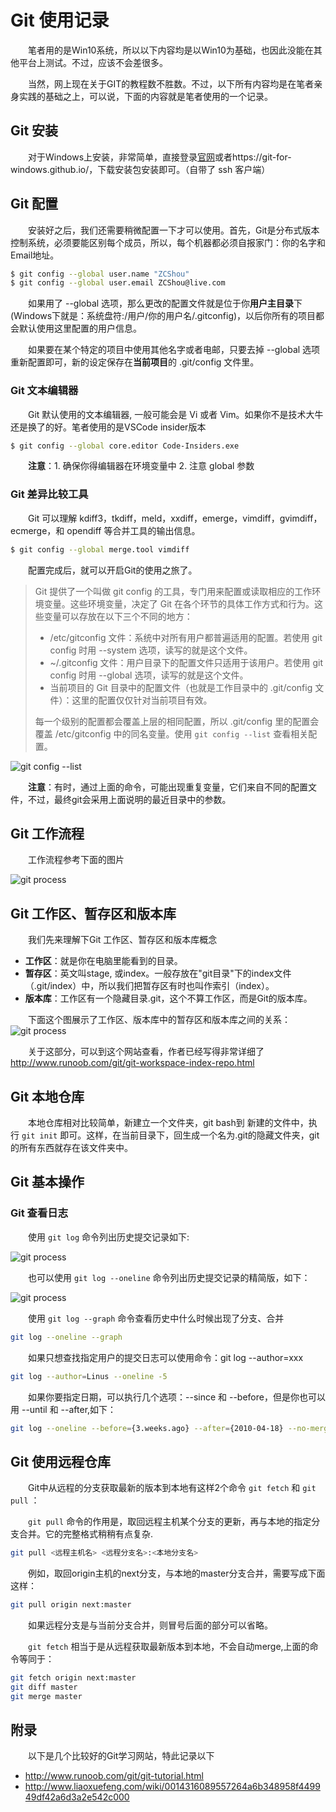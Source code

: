 # Git 使用记录

　　笔者用的是Win10系统，所以以下内容均是以Win10为基础，也因此没能在其他平台上测试。不过，应该不会差很多。

　　当然，网上现在关于GIT的教程数不胜数。不过，以下所有内容均是在笔者亲身实践的基础之上，可以说，下面的内容就是笔者使用的一个记录。

## Git 安装

　　对于Windows上安装，非常简单，直接登录[官网](https://git-scm.com/)或者https://git-for-windows.github.io/，下载安装包安装即可。（自带了 ssh 客户端）

## Git 配置

　　安装好之后，我们还需要稍微配置一下才可以使用。首先，Git是分布式版本控制系统，必须要能区别每个成员，所以，每个机器都必须自报家门：你的名字和Email地址。
``` bash
$ git config --global user.name "ZCShou"
$ git config --global user.email ZCShou@live.com
```
　　如果用了 --global 选项，那么更改的配置文件就是位于你**用户主目录**下(Windows下就是：系统盘符:/用户/你的用户名/.gitconfig)，以后你所有的项目都会默认使用这里配置的用户信息。  

　　如果要在某个特定的项目中使用其他名字或者电邮，只要去掉 --global 选项重新配置即可，新的设定保存在**当前项目**的 .git/config 文件里。

### Git 文本编辑器
　　Git 默认使用的文本编辑器, 一般可能会是 Vi 或者 Vim。如果你不是技术大牛还是换了的好。笔者使用的是VSCode insider版本
``` bash
$ git config --global core.editor Code-Insiders.exe
```
　　**注意**：1. 确保你得编辑器在环境变量中 2. 注意 global 参数			  
### Git 差异比较工具
　　Git 可以理解 kdiff3，tkdiff，meld，xxdiff，emerge，vimdiff，gvimdiff，ecmerge，和 opendiff 等合并工具的输出信息。
``` bash
$ git config --global merge.tool vimdiff
```
　　配置完成后，就可以开启Git的使用之旅了。

> Git 提供了一个叫做 git config 的工具，专门用来配置或读取相应的工作环境变量。这些环境变量，决定了 Git 在各个环节的具体工作方式和行为。这些变量可以存放在以下三个不同的地方：
> * /etc/gitconfig 文件：系统中对所有用户都普遍适用的配置。若使用 git config 时用 --system 选项，读写的就是这个文件。
> * ~/.gitconfig 文件：用户目录下的配置文件只适用于该用户。若使用 git config 时用 --global 选项，读写的就是这个文件。
> * 当前项目的 Git 目录中的配置文件（也就是工作目录中的 .git/config 文件）：这里的配置仅仅针对当前项目有效。
>
> 每一个级别的配置都会覆盖上层的相同配置，所以 .git/config 里的配置会覆盖 /etc/gitconfig 中的同名变量。使用 `git config --list` 查看相关配置。

![git config --list](https://github.com/ZCShou/Docs/blob/master/images/GitUsage/git-list.png)

　　**注意**：有时，通过上面的命令，可能出现重复变量，它们来自不同的配置文件，不过，最终git会采用上面说明的最近目录中的参数。	

## Git 工作流程

　　工作流程参考下面的图片

![git process](https://github.com/ZCShou/Docs/blob/master/images/GitUsage/git-process.png)

## Git 工作区、暂存区和版本库

　　我们先来理解下Git 工作区、暂存区和版本库概念
* **工作区**：就是你在电脑里能看到的目录。
* **暂存区**：英文叫stage, 或index。一般存放在"git目录"下的index文件（.git/index）中，所以我们把暂存区有时也叫作索引（index）。
* **版本库**：工作区有一个隐藏目录.git，这个不算工作区，而是Git的版本库。

　　下面这个图展示了工作区、版本库中的暂存区和版本库之间的关系：
![git process](https://github.com/ZCShou/Docs/blob/master/images/GitUsage/git-process.png)

　　关于这部分，可以到这个网站查看，作者已经写得非常详细了 http://www.runoob.com/git/git-workspace-index-repo.html

## Git 本地仓库

　　本地仓库相对比较简单，新建立一个文件夹，git bash到 新建的文件中，执行 `git init` 即可。这样，在当前目录下，回生成一个名为.git的隐藏文件夹，git的所有东西就存在该文件夹中。

## Git 基本操作
### Git 查看日志
　　使用 `git log` 命令列出历史提交记录如下:

![git process](https://github.com/ZCShou/Docs/blob/master/images/GitUsage/git_log.png)

　　也可以使用 `git log --oneline` 命令列出历史提交记录的精简版，如下：

![git process](https://github.com/ZCShou/Docs/blob/master/images/GitUsage/git_log_oneline.png)

　　使用 `git log --graph` 命令查看历史中什么时候出现了分支、合并
```bash
git log --oneline --graph
```

　　如果只想查找指定用户的提交日志可以使用命令：git log --author=xxx
```bash
git log --author=Linus --oneline -5
```

　　如果你要指定日期，可以执行几个选项：--since 和 --before，但是你也可以用 --until 和 --after,如下：
```bash
git log --oneline --before={3.weeks.ago} --after={2010-04-18} --no-merges
```

## Git 使用远程仓库

　　Git中从远程的分支获取最新的版本到本地有这样2个命令 `git fetch` 和 `git pull` ：

　　`git pull` 命令的作用是，取回远程主机某个分支的更新，再与本地的指定分支合并。它的完整格式稍稍有点复杂.
```bash
git pull <远程主机名> <远程分支名>:<本地分支名>
```
　　例如，取回origin主机的next分支，与本地的master分支合并，需要写成下面这样：
```bash
git pull origin next:master
```
　　如果远程分支是与当前分支合并，则冒号后面的部分可以省略。

　　`git fetch` 相当于是从远程获取最新版本到本地，不会自动merge,上面的命令等同于：
```bash
git fetch origin next:master
git diff master 
git merge master
```

## 附录
　　以下是几个比较好的Git学习网站，特此记录以下
* http://www.runoob.com/git/git-tutorial.html
* http://www.liaoxuefeng.com/wiki/0014316089557264a6b348958f449949df42a6d3a2e542c000


